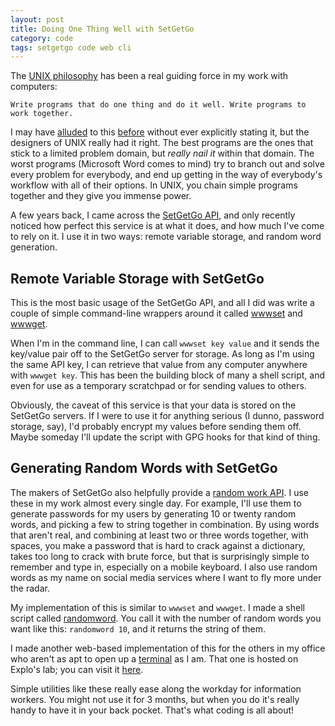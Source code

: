 ```yaml
---
layout: post
title: Doing One Thing Well with SetGetGo
category: code
tags: setgetgo code web cli
---
```


The [UNIX philosophy](https://en.wikipedia.org/wiki/Unix_philosophy#McIlroy:_A_Quarter_Century_of_Unix) has been a real guiding force in my work with computers:

    Write programs that do one thing and do it well. Write programs to work together.
    
I may have [alluded](http://donaldmerand.com/code/2011/09/20/tsv-the-best-spreadsheet-format.html) to this [before](http://donaldmerand.com/code/2012/07/20/how-i-actually-convert-dokuwiki-to-latex.html) without ever explicitly stating it, but the designers of UNIX really had it right. The best programs are the ones that stick to a limited problem domain, but *really nail it* within that domain. The worst programs (Microsoft Word comes to mind) try to branch out and solve every problem for everybody, and end up getting in the way of everybody's workflow with all of their options. In UNIX, you chain simple programs together and they give you immense power.

A few years back, I came across the [SetGetGo API](http://setgetgo.com/), and only recently noticed how perfect this service is at what it does, and how much I've come to rely on it. I use it in two ways: remote variable storage, and random word generation.


## Remote Variable Storage with SetGetGo

This is the most basic usage of the SetGetGo API, and all I did was write a couple of simple command-line wrappers around it called [wwwset](https://github.com/dmerand/dlm-dot-bin/blob/master/wwwset) and [wwwget](https://github.com/dmerand/dlm-dot-bin/blob/master/wwwset). 

When I'm in the command line, I can call `wwwset key value` and it sends the key/value pair off to the SetGetGo server for storage. As long as I'm using the same API key, I can retrieve that value from any computer anywhere with `wwwget key`. This has been the building block of many a shell script, and even for use as a temporary scratchpad or for sending values to others.

Obviously, the caveat of this service is that your data is stored on the SetGetGo servers. If I were to use it for anything serious (I dunno, password storage, say), I'd probably encrypt my values before sending them off. Maybe someday I'll update the script with GPG hooks for that kind of thing.

## Generating Random Words with SetGetGo

The makers of SetGetGo also helpfully provide a [random work API](http://randomword.setgetgo.com/). I use these in my work almost every single day. For example, I'll use them to generate passwords for my users by generating 10 or twenty random words, and picking a few to string together in combination. By using words that aren't real, and combining at least two or three words together, with spaces, you make a password that is hard to crack against a dictionary, takes too long to crack with brute force, but that is surprisingly simple to remember and type in, especially on a mobile keyboard. I also use random words as my name on social media services where I want to fly more under the radar.

My implementation of this is similar to `wwwset` and `wwwget`. I made a shell script called [randomword](https://github.com/dmerand/dlm-dot-bin/blob/master/randomword). You call it with the number of random words you want like this: `randomword 10`, and it returns the string of them.

I made another web-based implementation of this for the others in my office who aren't as apt to open up a [terminal](http://www.iterm2.com/#/section/home) as I am. That one is hosted on Explo's lab; you can visit it [here](http://lab.explo.org/randomword).

Simple utilities like these really ease along the workday for information workers. You might not use it for 3 months, but when you do it's really handy to have it in your back pocket. That's what coding is all about!
